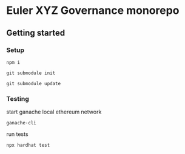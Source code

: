 # Euler XYZ Governance monorepo

## Getting started

### Setup

```
npm i
```

```
git submodule init

git submodule update
```

### Testing

start ganache local ethereum network
```
ganache-cli
```

run tests
```
npx hardhat test 

```